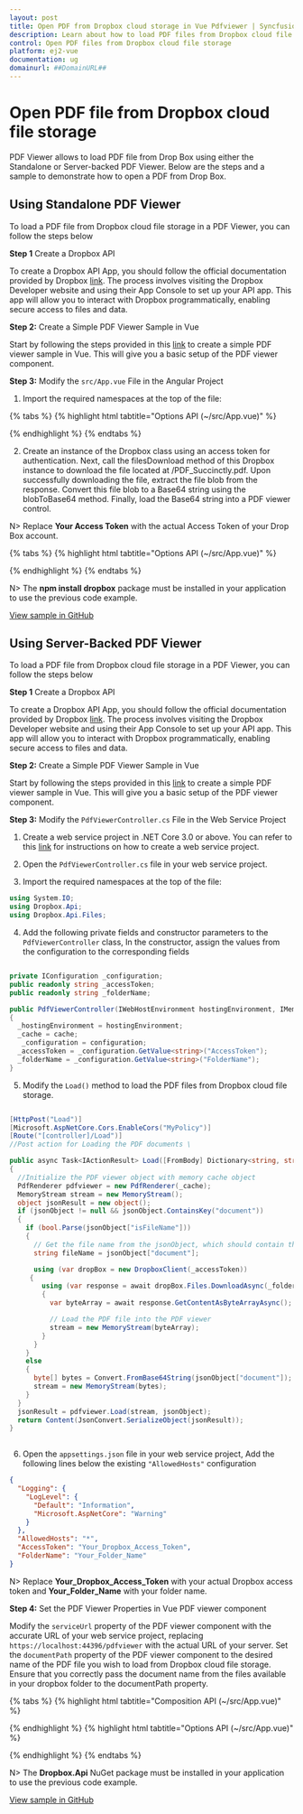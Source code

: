 ```yaml
---
layout: post
title: Open PDF from Dropbox cloud storage in Vue Pdfviewer | Syncfusion
description: Learn about how to load PDF files from Dropbox cloud file storage in Syncfusion Vue Pdfviewer component of Syncfusion Essential JS 2 and more.
control: Open PDF files from Dropbox cloud file storage
platform: ej2-vue
documentation: ug
domainurl: ##DomainURL##
---
```


# Open PDF file from Dropbox cloud file storage

PDF Viewer allows to load PDF file from Drop Box using either the Standalone or Server-backed PDF Viewer. Below are the steps and a sample to demonstrate how to open a PDF from Drop Box.

## Using Standalone PDF Viewer

To load a PDF file from Dropbox cloud file storage in a PDF Viewer, you can follow the steps below

**Step 1** Create a Dropbox API

To create a Dropbox API App, you should follow the official documentation provided by Dropbox [link](https://www.dropbox.com/developers/documentation/dotnet#tutorial). The process involves visiting the Dropbox Developer website and using their App Console to set up your API app. This app will allow you to interact with Dropbox programmatically, enabling secure access to files and data.

**Step 2:** Create a Simple PDF Viewer Sample in Vue

Start by following the steps provided in this [link](https://ej2.syncfusion.com/vue/documentation/pdfviewer/getting-started) to create a simple PDF viewer sample in Vue. This will give you a basic setup of the PDF viewer component.

**Step 3:** Modify the `src/App.vue` File in the Angular Project

1. Import the required namespaces at the top of the file:

{% tabs %}
{% highlight html tabtitle="Options API (~/src/App.vue)" %}

<script>
  import { Dropbox } from 'dropbox';
</script>

{% endhighlight %}
{% endtabs %}

2. Create an instance of the Dropbox class using an access token for authentication. Next, call the filesDownload method of this Dropbox instance to download the file located at /PDF_Succinctly.pdf. Upon successfully downloading the file, extract the file blob from the response. Convert this file blob to a Base64 string using the blobToBase64 method. Finally, load the Base64 string into a PDF viewer control.

N> Replace **Your Access Token** with the actual Access Token of your Drop Box account.

{% tabs %}
{% highlight html tabtitle="Options API (~/src/App.vue)" %}

<script>
  export default {
    methods: {
      loadPdfDocument: async function () {
        const dbx = new Dropbox({ accessToken: 'Your Access Token'});
        dbx.filesDownload({ path: '/PDF_Succinctly.pdf' }).then(async (response) => {
          const blob = await response.result.fileBlob;
          var base64String = await this.blobToBase64(blob);
          var viewer = document.getElementById('pdfViewer').ej2_instances[0];
          setTimeout(() => {
            viewer.load(base64String, "");
          }, 2000);
        });
      },

      blobToBase64: function (blob){
        return new Promise((resolve, reject) => {
          const reader = new FileReader();
          reader.onloadend = () => resolve(reader.result);
          reader.onerror = reject;
          reader.readAsDataURL(blob);
        });
      },
    }
  }
</script>

{% endhighlight %}
{% endtabs %}

N> The **npm install dropbox** package must be installed in your application to use the previous code example.

[View sample in GitHub](https://github.com/SyncfusionExamples/open-save-pdf-documents-in-dropbox-cloud-file-storage/tree/master/Open%20and%20Save%20PDF%20in%20Drop%20Box%20using%20Standalone)

## Using Server-Backed PDF Viewer

To load a PDF file from Dropbox cloud file storage in a PDF Viewer, you can follow the steps below

**Step 1** Create a Dropbox API

To create a Dropbox API App, you should follow the official documentation provided by Dropbox [link](https://www.dropbox.com/developers/documentation/dotnet#tutorial). The process involves visiting the Dropbox Developer website and using their App Console to set up your API app. This app will allow you to interact with Dropbox programmatically, enabling secure access to files and data.

**Step 2:** Create a Simple PDF Viewer Sample in Vue

Start by following the steps provided in this [link](https://ej2.syncfusion.com/vue/documentation/pdfviewer/getting-started) to create a simple PDF viewer sample in Vue. This will give you a basic setup of the PDF viewer component.

**Step 3:** Modify the `PdfViewerController.cs` File in the Web Service Project

1. Create a web service project in .NET Core 3.0 or above. You can refer to this [link](https://www.syncfusion.com/kb/11063/how-to-create-pdf-viewer-web-service-in-net-core-3-0-and-above) for instructions on how to create a web service project.

2. Open the `PdfViewerController.cs` file in your web service project.

3. Import the required namespaces at the top of the file:

```csharp
using System.IO;
using Dropbox.Api;
using Dropbox.Api.Files;
```

4. Add the following private fields and constructor parameters to the `PdfViewerController` class, In the constructor, assign the values from the configuration to the corresponding fields

```csharp

private IConfiguration _configuration;
public readonly string _accessToken;
public readonly string _folderName;

public PdfViewerController(IWebHostEnvironment hostingEnvironment, IMemoryCache cache, IConfiguration configuration)
{
  _hostingEnvironment = hostingEnvironment;
  _cache = cache;
   _configuration = configuration;
  _accessToken = _configuration.GetValue<string>("AccessToken");
  _folderName = _configuration.GetValue<string>("FolderName");
}
```

5. Modify the `Load()` method to load the PDF files from Dropbox cloud file storage.

```csharp

[HttpPost("Load")]
[Microsoft.AspNetCore.Cors.EnableCors("MyPolicy")]
[Route("[controller]/Load")]
//Post action for Loading the PDF documents \

public async Task<IActionResult> Load([FromBody] Dictionary<string, string> jsonObject)
{
  //Initialize the PDF viewer object with memory cache object
  PdfRenderer pdfviewer = new PdfRenderer(_cache);
  MemoryStream stream = new MemoryStream();
  object jsonResult = new object();
  if (jsonObject != null && jsonObject.ContainsKey("document"))
  {
    if (bool.Parse(jsonObject["isFileName"]))
    {
      // Get the file name from the jsonObject, which should contain the Dropbox file name
      string fileName = jsonObject["document"];

      using (var dropBox = new DropboxClient(_accessToken))
     {
        using (var response = await dropBox.Files.DownloadAsync(_folderName + "/" + fileName))
        {
          var byteArray = await response.GetContentAsByteArrayAsync();

          // Load the PDF file into the PDF viewer
          stream = new MemoryStream(byteArray);
        }
      }
    }
    else
    {
      byte[] bytes = Convert.FromBase64String(jsonObject["document"]);
      stream = new MemoryStream(bytes);
    }
  }
  jsonResult = pdfviewer.Load(stream, jsonObject);
  return Content(JsonConvert.SerializeObject(jsonResult));
}
    
```

6. Open the `appsettings.json` file in your web service project, Add the following lines below the existing `"AllowedHosts"` configuration

```json
{
  "Logging": {
    "LogLevel": {
      "Default": "Information",
      "Microsoft.AspNetCore": "Warning"
    }
  },
  "AllowedHosts": "*",
  "AccessToken": "Your_Dropbox_Access_Token",
  "FolderName": "Your_Folder_Name"
}
```

N> Replace **Your_Dropbox_Access_Token** with your actual Dropbox access token and **Your_Folder_Name** with your folder name.

**Step 4:**  Set the PDF Viewer Properties in Vue PDF viewer component

Modify the `serviceUrl` property of the PDF viewer component with the accurate URL of your web service project, replacing `https://localhost:44396/pdfviewer` with the actual URL of your server. Set the `documentPath` property of the PDF viewer component to the desired name of the PDF file you wish to load from Dropbox cloud file storage. Ensure that you correctly pass the document name from the files available in your dropbox folder to the documentPath property.

{% tabs %}
{% highlight html tabtitle="Composition API (~/src/App.vue)" %}

<template>
  <div id="app">
    <ejs-pdfviewer id="pdfViewer" :serviceUrl="serviceUrl" :documentPath="documentPath">
    </ejs-pdfviewer>
  </div>
</template>

<script setup>
import { provide } from "vue";
import {
  PdfViewerComponent as EjsPdfviewer, Toolbar, Magnification, Navigation, LinkAnnotation, BookmarkView,
  ThumbnailView, Print, TextSelection, TextSearch, Annotation, FormFields, FormDesigner
} from '@syncfusion/ej2-vue-pdfviewer';

// Replace the "localhost:44396" with the actual URL of your server
const serviceUrl = "https://localhost:44396/pdfviewer";
const documentPath = "PDF_Succinctly.pdf";

provide('PdfViewer', [Toolbar, Magnification, Navigation, LinkAnnotation, BookmarkView, ThumbnailView,
  Print, TextSelection, TextSearch, Annotation, FormFields, FormDesigner]);

</script>

{% endhighlight %}
{% highlight html tabtitle="Options API (~/src/App.vue)" %}

<template>
  <div id="app">
    <ejs-pdfviewer id="pdfViewer" :serviceUrl="serviceUrl" :documentPath="documentPath">
    </ejs-pdfviewer>
  </div>
</template>

<script>
import {
  PdfViewerComponent, Toolbar, Magnification, Navigation, LinkAnnotation, BookmarkView,
  ThumbnailView, Print, TextSelection, TextSearch, Annotation, FormFields, FormDesigner
} from '@syncfusion/ej2-vue-pdfviewer';

export default {
  name: 'app',
  components: {
    'ejs-pdfviewer': PdfViewerComponent
  },
  data() {
    return {
      // Replace the "localhost:44396" with the actual URL of your server
      serviceUrl: "https://localhost:44396/pdfviewer",
      documentPath: "PDF_Succinctly.pdf"
    };
  },
  provide: {
    PdfViewer: [Toolbar, Magnification, Navigation, LinkAnnotation, BookmarkView, ThumbnailView,
      Print, TextSelection, TextSearch, Annotation, FormFields, FormDesigner]
  }
}
</script>

{% endhighlight %}
{% endtabs %}

N> The **Dropbox.Api** NuGet package must be installed in your application to use the previous code example.

[View sample in GitHub](https://github.com/SyncfusionExamples/open-save-pdf-documents-in-dropbox-cloud-file-storage/tree/master/Open%20and%20Save%20PDF%20in%20Drop%20Box%20using%20Server-Backed)
